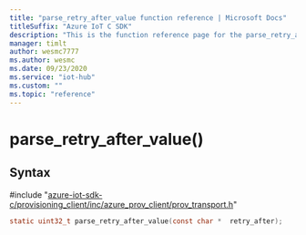 ```yaml
---                             
title: "parse_retry_after_value function reference | Microsoft Docs" 
titleSuffix: "Azure IoT C SDK"            
description: "This is the function reference page for the parse_retry_after_value() function in the Azure IoT C SDK. This SDK is used with Azure IoT Hub and Azure IoT Hub Device Provisioning Service"            
manager: timlt                 
author: wesmc7777              
ms.author: wesmc               
ms.date: 09/23/2020                    
ms.service: "iot-hub"             
ms.custom: ""                
ms.topic: "reference"        
---                            
```


# parse_retry_after_value()

## Syntax

\#include "[azure-iot-sdk-c/provisioning_client/inc/azure_prov_client/prov_transport.h](../prov-transport-h.md)"  
```C
static uint32_t parse_retry_after_value(const char *  retry_after);
```

